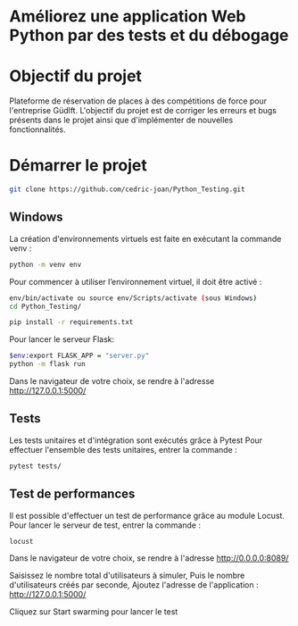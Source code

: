 # Améliorez une application Web Python par des tests et du débogage



# Objectif du projet

Plateforme de réservation de places à des compétitions de force pour l'entreprise Güdlft.
L'objectif du projet est de corriger les erreurs et bugs présents dans le projet ainsi
que d'implémenter de nouvelles fonctionnalités.

# Démarrer le projet

````Bash
git clone https://github.com/cedric-joan/Python_Testing.git
````
## Windows

La création d'environnements virtuels est faite en exécutant la commande venv :

````Bash
python -m venv env
````

Pour commencer à utiliser l’environnement virtuel, il doit être activé :

````Bash
env/bin/activate ou source env/Scripts/activate (sous Windows)
cd Python_Testing/

pip install -r requirements.txt
````

Pour lancer le serveur Flask:

````Bash
$env:export FLASK_APP = "server.py"
python -m flask run
````

Dans le navigateur de votre choix, se rendre à l'adresse http://127.0.0.1:5000/


## Tests

Les tests unitaires et d'intégration sont exécutés grâce à Pytest
Pour effectuer l'ensemble des tests unitaires, entrer la commande :

````Bash
pytest tests/
````

## Test de performances
Il est possible d'effectuer un test de performance grâce au module Locust. 
Pour lancer le serveur de test, entrer la commande :

````Bash
locust 
````
Dans le navigateur de votre choix, se rendre à l'adresse http://0.0.0.0:8089/

Saisissez le nombre total d'utilisateurs à simuler,
Puis le nombre d'utilisateurs créés par seconde,
Ajoutez l'adresse de l'application : http://127.0.0.1:5000/

Cliquez sur Start swarming pour lancer le test